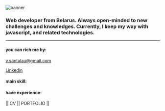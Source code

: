 ![banner](https://user-images.githubusercontent.com/48533255/131469609-327cf90d-4d20-4700-93b7-cc6e86a7c7f5.jpg)

### Web developer from Belarus. Always open-minded to new challenges and knowledges. Currently, I keep my way with javascript, and related technologies.
***

 #### you can rich me by:

<v.santalau@gmail.com>


<div class="badge-base LI-profile-badge" data-locale="ru_RU" data-size="medium" data-theme="light" data-type="VERTICAL" data-vanity="vitali-santalau-3334b91ba" data-version="v1"><a class="badge-base__link LI-simple-link" href="https://by.linkedin.com/in/vitali-santalau-3334b91ba?trk=profile-badge">Linkedin</a></div>
              

#### main skill:

#### have experience:

|| CV || PORTFOLIO ||






